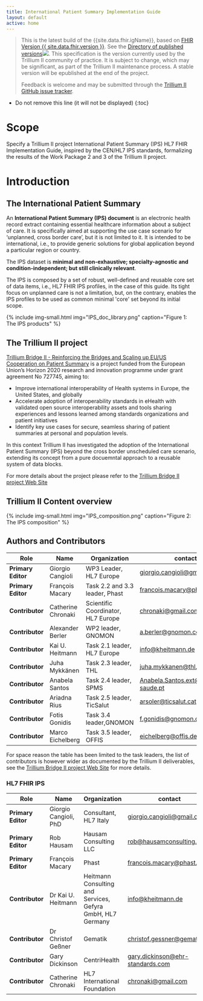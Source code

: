 ```yaml
---
title: International Patient Summary Implementation Guide
layout: default
active: home
---
```

<!-- 
### Jekyll Site Variables

These are the site variables defined [here](http://wiki.hl7.org/index.php?title=IG_Publisher_Documentation#Jekyll):

- IG Business version specification (defined in ig.json)- {% raw %}{{site.data.fhir.ig.version}} {% endraw %} = {{site.data.fhir.ig.version}}

- IG status (defined in ig.xml)- {% raw %}{{site.data.fhir.ig.status}} {% endraw %} = {{site.data.fhir.ig.status}}

- Whether is experimental IG (defined in ig.xml) - {% raw %}{{site.data.fhir.ig.experimental}} {% endraw %} = {{site.data.fhir.ig.experimental}}

- IG Publisher name (defined in ig.xml) - {% raw %}{{site.data.fhir.ig.publisher}} {% endraw %} = {{site.data.fhir.ig.publisher}}

- dependency url - e.g. "uscore" : Base url of a dependency implementation Guide (defined in ig.json) -  {% raw %} {{site.data.fhir.uscore}} {% endraw %}= {{site.data.fhir.uscore}}

- igName : Title of the implementation Guide (defined in ig.xml) -  {% raw %} {{site.data.fhir.igName}} {% endraw %}= {{site.data.fhir.igName}}

- path : path to the main FHIR specification (defined in ig.json)-  {% raw %} {{site.data.fhir.path}} {% endraw %}= {{site.data.fhir.path}}

- canonical : canonical path to this specification (defined in ig.json)-  {% raw %} {{site.data.fhir.canonical}} {% endraw %} = {{site.data.fhir.canonical}}

- errorCount : number of errors in the build file (not including HTML validation errors) -  {% raw %} {{site.data.fhir.errorCount}} {% endraw %} = {{site.data.fhir.errorCount}}

- version : version of FHIR -  {% raw %} {{site.data.fhir.version}} {% endraw %} = {{site.data.fhir.version}}

- revision : revision of FHIR -  {% raw %} {{site.data.fhir.revision}} {% endraw %} = {{site.data.fhir.revision}}

- versionFull : version-revision -  {% raw %} {{site.data.fhir.versionFull}} {% endraw %} = {{site.data.fhir.versionFull}}

- totalFiles : total number of files found by the build -  {% raw %} {{site.data.fhir.totalFiles}} {% endraw %} = {{site.data.fhir.totalFiles}}

- processedFiles : number of files genrated by the build -  {% raw %} {{site.data.fhir.processedFiles}} {% endraw %} = {{site.data.fhir.processedFiles}}

- genDate : date of generation (so date stamps in the pages can match those in the conformance resources) -  {% raw %} {{site.data.fhir.genDate}} {% endraw %} = {{site.data.fhir.genDate}}
-->
<blockquote class="stu-note">
<p>
This is the latest build <!-- Current officially released version --> of the {{site.data.fhir.igName}}, based on <a href="{{ site.data.fhir.path }}">FHIR Version {{ site.data.fhir.version }}</a>. See the <a href="history.html">Directory of published versions<img src="external.png"/></a>.  This specification is the version currently used by the Trillium II community of practice. It is subject to change, which may be significant, as part of the Trillium II maintenance process. A stable version will be epublished at the end of the project.</p>
<p>
Feedback is welcome and may be submitted through the <a href="https://github.com/gcangioli/trilliumII/issues">Trillium II GitHub issue tracker</a>.
</p>
</blockquote>

<!-- TOC  the css styling for this is \pages\assets\css\project.css under 'markdown-toc'-->

* Do not remove this line (it will not be displayed)
{:toc}


<!-- end TOC -->
# Scope
Specify a Trillium II project International Patient Summary (IPS) HL7 FHIR Implementation Guide, inspired by the CEN/HL7 IPS standards, formalizing the results of the Work Package 2 and 3 of the Trillium II project.


# Introduction

## The International Patient Summary
An **International Patient Summary (IPS) document** is an electronic health record extract containing essential healthcare information about a subject of care.
It is specifically aimed at supporting the use case scenario for ‘unplanned, cross border care’, but it is not limited to it.
It is intended to be international, i.e., to provide generic solutions for global application beyond a particular region or country.

The IPS dataset is **minimal and non-exhaustive; specialty-agnostic and condition-independent; but still clinically relevant**.

The IPS is composed by a set of robust, well-defined and reusable core set of data items, i.e., HL7 FHIR IPS profiles, in the case of this guide. 
Its tight focus on unplanned care is not a limitation, but, on the contrary, enables the IPS profiles to be used as common minimal 'core' set beyond its initial scope.

{% include img-small.html img="IPS_doc_library.png" caption="Figure 1: The IPS products" %}

## The Trillium II project
<a href="https://trillium2.eu/">Trillium Bridge II - Reinforcing the Bridges and Scaling up EU/US Cooperation on Patient Summary</a> is a project funded from the European Union’s Horizon 2020 research and innovation programme under grant agreement No 727745, aiming to:
<ul>
<li>Improve international interoperability of Health systems in Europe, the United States, and globally</li>
<li>Accelerate adoption of interoperability standards in eHealth with validated open source interoperability assets and tools sharing experiences and lessons learned among standards organizations and patient initiatives</li>
<li>Identify key use cases for secure, seamless sharing of patient summaries at personal and population levels.</li>
</ul>

In this context Trillium II has investigated the adoption of the International Patient Summary (IPS) beyond the cross border unscheduled care scenario, extending its concept from a pure docuemntal approach to a reusable system of data blocks.

For more details about the project please refer to the <a href="https://trillium2.eu/">Trillium Bridge II project Web Site</a>


## Trillium II Content overview

{% include img-small.html img="IPS_composition.png" caption="Figure 2: The IPS composition" %}


## Authors and Contributors

| Role  | Name | Organization | contact |
| --- | --- | --- | --- |
| **Primary Editor** | Giorgio Cangioli | WP3 Leader, HL7 Europe | giorgio.cangioli@gmail.com |
| **Primary Editor** | François Macary | Task 2.2 and 3.3 leader, Phast | francois.macary@phast.fr |
| **Contributor** | Catherine Chronaki | Scientific Coordinator, HL7 Europe | chronaki@gmail.com |
| **Contributor** | Alexander Berler | WP2 leader, GNOMON | a.berler@gnomon.com.gr |
| **Contributor** | Kai U. Heitmann | Task 2.1 leader, HL7 Europe | info@kheitmann.de |
| **Contributor** | Juha Mykkänen | Task 2.3 leader, THL | juha.mykkanen@thl.fi|
| **Contributor** | Anabela Santos | Task 2.4 leader, SPMS | Anabela.Santos.ext@spms.min-saude.pt |
| **Contributor** | Ariadna Rius | Task 2.5 leader, TicSalut | arsoler@ticsalut.cat |
| **Contributor** | Fotis Gonidis | Task 3.4 leader,GNOMON | f.gonidis@gnomon.com.gr |
| **Contributor** | Marco Eichelberg | Task 3.5 leader, OFFIS | eichelberg@offis.de |

For space reason the table has been limited to the task leaders, the list of contributors is however wider as documented by the Trillium II deliverables, see the <a href="https://trillium2.eu/">Trillium Bridge II project Web Site</a> for more details.

### HL7 FHIR IPS

| Role  | Name | Organization | contact |
| --- | --- | --- | --- |
| **Primary Editor** | Giorgio Cangioli, PhD | Consultant, HL7 Italy | giorgio.cangioli@gmail.com |
| **Primary Editor** | Rob Hausam | Hausam Consulting LLC | rob@hausamconsulting.com |
| **Primary Editor** | François Macary | Phast | francois.macary@phast.fr |
| **Contributor** |  Dr Kai U. Heitmann | Heitmann Consulting and Services, Gefyra GmbH, HL7 Germany | info@kheitmann.de  
| **Contributor** | Dr Christof Geßner | Gematik | christof.gessner@gematik.de |
| **Contributor** | Gary Dickinson | CentriHealth | gary.dickinson@ehr-standards.com |
| **Contributor** | Catherine Chronaki | HL7 International Foundation | chronaki@gmail.com |

